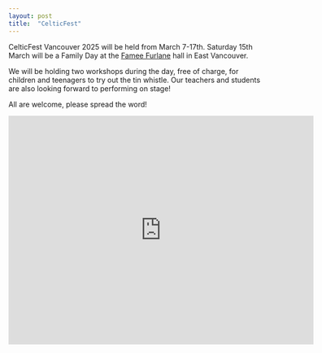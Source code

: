 ```yaml
---
layout: post
title:  "CelticFest"
---
```


CelticFest Vancouver 2025 will be held from March 7-17th.
Saturday 15th March will be a Family Day at the [Famee Furlane](https://maps.app.goo.gl/G8UtabmBCoxTDq9s5) hall in East Vancouver. 

We will be holding two workshops during the day, free of charge, for children and teenagers to try out the tin whistle. 
Our teachers and students are also looking forward to performing on stage!

All are welcome, please spread the word!

<iframe src="https://www.google.com/maps/embed?pb=!1m18!1m12!1m3!1d2602.7876638806106!2d-123.05422522318695!3d49.28042057091389!2m3!1f0!2f0!3f0!3m2!1i1024!2i768!4f13.1!3m3!1m2!1s0x54867121873a2301%3A0x4f8603797881b13e!2sFamee%20Furlane%20Of%20Vancouver!5e0!3m2!1sen!2sca!4v1738820208513!5m2!1sen!2sca" width="600" height="450" style="border:0;" allowfullscreen="" loading="lazy" referrerpolicy="no-referrer-when-downgrade"></iframe>
